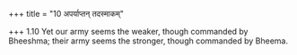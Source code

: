 +++
title = "10 अपर्याप्तन् तदस्माकम्"

+++
1.10 Yet our army seems the weaker, though commanded by Bheeshma; their
army seems the stronger, though commanded by Bheema.
